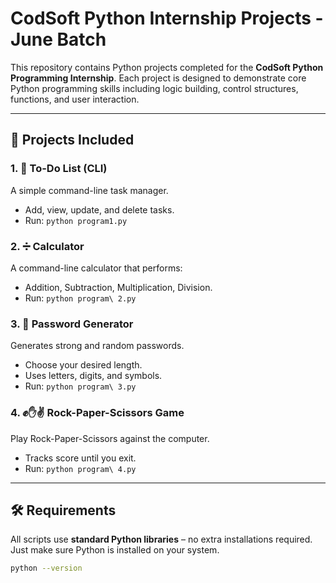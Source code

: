 # CodSoft Python Internship Projects - June Batch

This repository contains Python projects completed for the **CodSoft Python Programming Internship**. Each project is designed to demonstrate core Python programming skills including logic building, control structures, functions, and user interaction.

---

## 🔧 Projects Included

### 1. 📝 To-Do List (CLI)
A simple command-line task manager.
- Add, view, update, and delete tasks.
- Run: `python program1.py`

### 2. ➗ Calculator
A command-line calculator that performs:
- Addition, Subtraction, Multiplication, Division.
- Run: `python program\ 2.py`

### 3. 🔐 Password Generator
Generates strong and random passwords.
- Choose your desired length.
- Uses letters, digits, and symbols.
- Run: `python program\ 3.py`

### 4. ✊✋✌️ Rock-Paper-Scissors Game
Play Rock-Paper-Scissors against the computer.
- Tracks score until you exit.
- Run: `python program\ 4.py`

---

## 🛠 Requirements

All scripts use **standard Python libraries** – no extra installations required. Just make sure Python is installed on your system.

```bash
python --version
